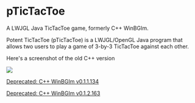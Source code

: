 pTicTacToe
==========

A LWJGL Java TicTacToe game, formerly C++ WinBGIm.

Potent TicTacToe (pTicTacToe) is a LWJGL/OpenGL Java program 
that allows two users to play a game of 3-by-3 TicTacToe against each other.

Here's a screenshot of the old C++ version

![](http://macphage.github.io/img/ptictactoe.png)

[Deprecated: C++ WinBGIm v0.1.1.134](http://ruthlessphysics.com/dl/deprecated/pTicTacToe_0.1.1.134.zip)

[Deprecated: C++ WinBGIm v0.1.2.163](http://ruthlessphysics.com/dl/deprecated/pTicTacToe_0.1.2.163.zip)
